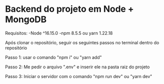 # Backend do projeto em Node + MongoDB

Requisitos:
-Node ^16.15.0
-npm 8.5.5 ou yarn 1.22.18

Após clonar o repositório, seguir os seguintes passos no terminal dentro do repositório

Passo 1: usar o comando "npm i" ou "yarn add"

Passo 2: Me pedir o arquivo ".env" e inserir ele na pasta raiz do projeto

Passo 3: Iniciar o servidor com o comando "npm run dev" ou "yarn dev"


